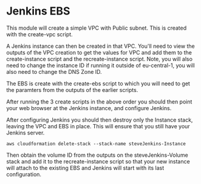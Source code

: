 # Jenkins EBS

This module will create a simple VPC with Public subnet.  This is created with the create-vpc script.

A Jenkins instance can then be created in that VPC.  You'll need to view the outputs of the VPC creation to get the values for VPC and add them to the create-instance script and the recreate-instance script.
Note, you will also need to change the instance ID if running it outside of eu-central-1, you will also need to change the DNS Zone ID.

The EBS is create with the create-ebs script to which you will need to get the paramters from the outputs of the earlier scripts.

After running the 3 create scripts in the above order you should then point your web browser at the Jenkins instance, and configure Jenkins.

After configuring Jenkins you should then destroy only the Instance stack, leaving the VPC and EBS in place.  This will ensure that you still have your Jenkins server.

```
aws cloudformation delete-stack --stack-name steveJenkins-Instance
```

Then obtain the volume ID from the outputs on the steveJenkins-Volume stack and add it to the recreate-instance script so that your new instance will attach to the existing EBS and Jenkins will start with its last configuration.
